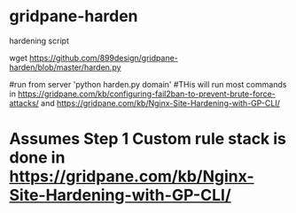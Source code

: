 # gridpane-harden
hardening script

wget https://github.com/899design/gridpane-harden/blob/master/harden.py

#run from server 'python harden.py domain'
#THis will run most commands in https://gridpane.com/kb/configuring-fail2ban-to-prevent-brute-force-attacks/ and https://gridpane.com/kb/Nginx-Site-Hardening-with-GP-CLI/
# Assumes Step 1 Custom rule stack is done in https://gridpane.com/kb/Nginx-Site-Hardening-with-GP-CLI/

